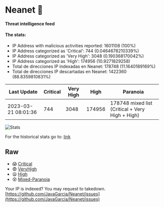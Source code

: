 # Neanet :hocho:
#### Threat intelligence feed
#### The stats:

- IP Address with malicious activities reported: 1601108 (100%)
- IP Address categorized as 'Critical':  744 (0.0464678210339%)
- IP Address categorized as 'Very High':  3048 (0.190368170042%)
- IP Address categorized as 'High':  174956 (10.9271829258)
- Total de direcciones IP indexadas en Neanet:  178748 (11.1640189169%)
- Total de direcciones IP descartadas en Neanet:  1422360 (88.8359810831%)

| Last Update | Critical | Very High | High | Paranoia |
| --- | --- | --- | --- | --- |
| 2023-03-21 08:01:36 | 744 | 3048 | 174956 | 178748 mixed list (Critical + Very High + High)|

![Stats](https://docs.google.com/spreadsheets/d/e/2PACX-1vSnaNMIXVabIpDJjufMlzH7poXnshF3mgd8Is1g9ytUEzVsP5my4Trn8f-xkoLLQ38xpL3HtmUexLo6/pubchart?oid=501124687&format=image)

For the historical stats go to: [link](/stats.csv)
## Raw
- :scream: [Critical](https://raw.githubusercontent.com/JavaGarcia/Neanet/master/blacklists/neanet_critical.txt)
- :fearful: [VeryHigh](https://raw.githubusercontent.com/JavaGarcia/Neanet/master/blacklists/neanet_veryHigh.txtt)
- :frowning: [High](https://raw.githubusercontent.com/JavaGarcia/Neanet/master/blacklists/neanet_high.txt)
- :dizzy_face: [Mixed-Paranoia](https://raw.githubusercontent.com/JavaGarcia/Neanet/master/blacklists/neanet_all.txt)


Your IP is indexed? You may request to takedown. [https://github.com/JavaGarcia/Neanet/issues](https://github.com/JavaGarcia/Neanet/issues)






























































































































































































































































































































































































































































































































































































































































































































































































































































































































































































































































































































































































































































































































































































































































































































































































































































































































































































































































































































































































































































































































































































































































































































































































































































































































































































































































































































































































































































































































































































































































































































































































































































































































































































































































































































































































































































































































































































































































































































































































































































































































































































































































































































































































































































































































































































































































































































































































































































































































































































































































































































































































































































































































































































































































































































































































































































































































































































































































































































































































































































































































































































































































































































































































































































































































































































































































































































































































































































































































































































































































































































































































































































































































































































































































































































































































































































































































































































































































































































































































































































































































































































































































































































































































































































































































































































































































































































































































































































































































































































































































































































































































































































































































































































































































































































































































































































































































































































































































































































































































































































































































































































































